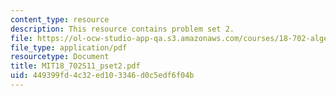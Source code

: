 ```yaml
---
content_type: resource
description: This resource contains problem set 2.
file: https://ol-ocw-studio-app-qa.s3.amazonaws.com/courses/18-702-algebra-ii-spring-2011/449399fd4c32ed103346d0c5edf6f04b_MIT18_702S11_pset2.pdf
file_type: application/pdf
resourcetype: Document
title: MIT18_702S11_pset2.pdf
uid: 449399fd-4c32-ed10-3346-d0c5edf6f04b
---
```

